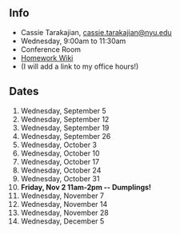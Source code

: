 ## Info

* Cassie Tarakajian, cassie.tarakajian@nyu.edu
* Wednesday, 9:00am to 11:30am
* Conference Room
* [Homework Wiki](https://github.com/shiffman/ICM-2018/wiki/Homework-Cassie)
* (I will add a link to my office hours!)

## Dates

1. Wednesday, September 5
2. Wednesday, September 12
3. Wednesday, September 19
4. Wednesday, September 26
5. Wednesday, October 3
6. Wednesday, October 10
7. Wednesday, October 17
8. Wednesday, October 24
9. Wednesday, October 31
10. **Friday, Nov 2 11am-2pm -- Dumplings!**
11. Wednesday, November 7
12. Wednesday, November 14
13. Wednesday, November 28
14. Wednesday, December 5
